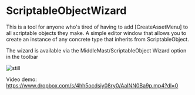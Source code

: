 # ScriptableObjectWizard

This is a tool for anyone who's tired of having to add [CreateAssetMenu] to all scriptable objects they make. A simple editor window that allows you to create an instance of any concrete type that inherits from ScriptableObject. 

The wizard is available via the MiddleMast/ScriptableObject Wizard option in the toolbar

![still](https://i.imgur.com/JyCxsml.png)

Video demo: https://www.dropbox.com/s/4hh5ocdsiy08ry0/AaINN0Ba9p.mp4?dl=0

